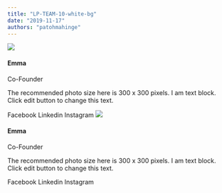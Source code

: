 ```yaml
---
title: "LP-TEAM-10-white-bg"
date: "2019-11-17"
authors: "patohmahinge"
---
```


![](images/placeholder-300x300.jpg)

#### Emma

Co-Founder

The recommended photo size here is 300 x 300 pixels. I am text block. Click edit button to change this text.

Facebook Linkedin Instagram ![](images/placeholder-300x300.jpg)

#### Emma

Co-Founder

The recommended photo size here is 300 x 300 pixels. I am text block. Click edit button to change this text.

Facebook Linkedin Instagram
